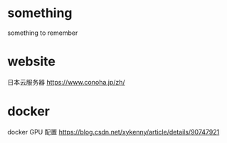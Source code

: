 # something
something to remember


# website

日本云服务器 https://www.conoha.jp/zh/  

# docker   
docker GPU 配置 https://blog.csdn.net/xykenny/article/details/90747921  
